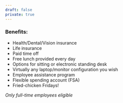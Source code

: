```yaml
---
draft: false
private: true
---
```


### Benefits:

- Health/Dental/Vision insurance
- Life insurance
- Paid time off
- Free lunch provided every day
- Options for sitting or electronic standing desk
- Virtually any laptop/monitor configuration you wish
- Employee assistance program
- Flexible spending account (FSA)
- Fried-chicken Fridays!

*Only full-time employees eligible*

